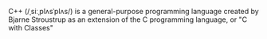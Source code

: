 C++ (/ˌsiːˌplʌsˈplʌs/) is a general-purpose programming language created by Bjarne Stroustrup as an extension of the C programming language, or "C with Classes"